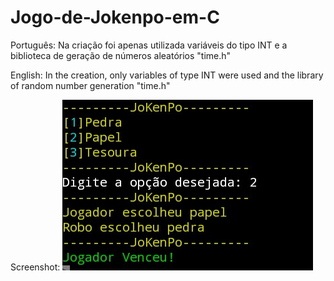 # Jogo-de-Jokenpo-em-C

Português: 
Na criação foi apenas utilizada variáveis do tipo INT e a biblioteca de geração de números aleatórios "time.h"

English:
In the creation, only variables of type INT were used and the library of random number generation "time.h"

Screenshot:
![screenshot](https://github.com/Alexandre-Cy/Jogo-de-Jokenpo-em-C/blob/main/screenshot.jpg)
